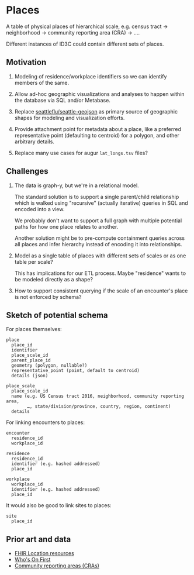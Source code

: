 # Places

A table of physical places of hierarchical scale, e.g. census tract →
neighborhood → community reporting area (CRA) → ….

Different instances of ID3C could contain different sets of places.

## Motivation

1. Modeling of residence/workplace identifiers so we can identify members of
   the same.

2. Allow ad-hoc geographic visualizations and analyses to happen within the
   database via SQL and/or Metabase.

3. Replace [seattleflu/seattle-geojson](https://github.com/seattleflu/seattle-geojson)
   as primary source of geographic shapes for modeling and visualization
   efforts.

5. Provide attachment point for metadata about a place, like a preferred
   representative point (defaulting to centroid) for a polygon, and other
   arbitrary details.

5. Replace many use cases for augur `lat_longs.tsv` files?

## Challenges

1. The data is graph-y, but we're in a relational model.

   The standard solution is to support a single parent/child relationship which
   is walked using "recursive" (actually iterative) queries in SQL and encoded
   into a view.

   We probably don't want to support a full graph with multiple potential paths
   for how one place relates to another.

   Another solution might be to pre-compute containment queries across all
   places and infer hierarchy instead of encoding it into relationships.

2. Model as a single table of places with different sets of scales or as one
   table per scale?

   This has implications for our ETL process.  Maybe "residence" wants to be
   modeled directly as a shape?

3. How to support consistent querying if the scale of an encounter's place is
   not enforced by schema?

## Sketch of potential schema

For places themselves:

    place
      place_id
      identifier
      place_scale_id
      parent_place_id
      geometry (polygon, nullable?)
      representative_point (point, default to centroid)
      details (json)

    place_scale
      place_scale_id
      name (e.g. US Census tract 2016, neighborhood, community reporting area,
            …, state/division/province, country, region, continent)
      details

For linking encounters to places:

    encounter
      residence_id
      workplace_id

    residence
      residence_id
      identifier (e.g. hashed addressed)
      place_id

    workplace
      workplace_id
      identifier (e.g. hashed addressed)
      place_id

It would also be good to link sites to places:

    site
      place_id

## Prior art and data

* [FHIR Location resources](http://www.hl7.org/implement/standards/fhir/location.html)
* [Who's On First](https://whosonfirst.org)
* [Community reporting areas (CRAs)](http://data-seattlecitygis.opendata.arcgis.com/datasets/community-reporting-areas)
